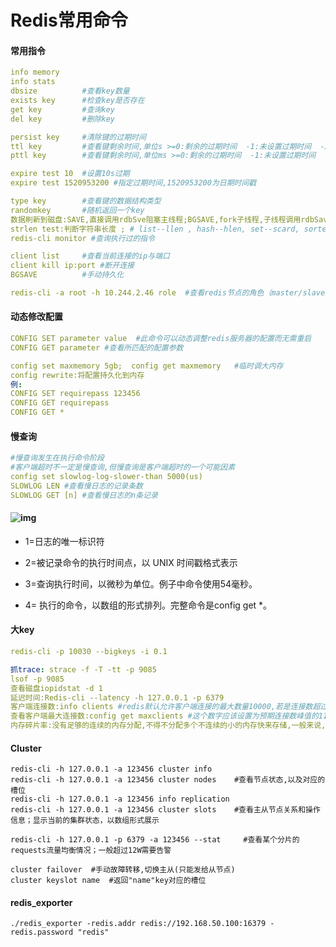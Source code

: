 # Redis常用命令

#### 常用指令

```yaml
info memory
info stats
dbsize        	#查看key数量
exists key    	#检查key是否存在
get key	      	#查询key
del key 	 	#删除key

persist key   	#清除键的过期时间
ttl key			#查看键剩余时间,单位s >=0:剩余的过期时间  -1:未设置过期时间  -2:键不存在
pttl key		#查看键剩余时间,单位ms >=0:剩余的过期时间  -1:未设置过期时间  -2:键不存在

expire test 10	#设置10s过期
expire test 1520953200 #指定过期时间,1520953200为日期时间戳

type key		#查看键的数据结构类型
randomkey 		#随机返回一个key
数据刷新到磁盘:SAVE,直接调用rdbSve阻塞主线程;BGSAVE,fork子线程,子线程调用rdbSave
strlen test:判断字符串长度 ; # list--llen , hash--hlen, set--scard, sorted set--zcard;
redis-cli monitor #查询执行过的指令

client list 	#查看当前连接的ip与端口
client kill ip:port #断开连接
BGSAVE 			#手动持久化

redis-cli -a root -h 10.244.2.46 role  #查看redis节点的角色（master/slave）
```

#### 动态修改配置

```yaml
CONFIG SET parameter value  #此命令可以动态调整redis服务器的配置而无需重启
CONFIG GET parameter #查看所匹配的配置参数

config set maxmemory 5gb;  config get maxmemory   #临时调大内存
config rewrite:将配置持久化到内存
例:
CONFIG SET requirepass 123456
CONFIG GET requirepass
CONFIG GET *
```

#### 慢查询

```yaml
#慢查询发生在执行命令阶段
#客户端超时不一定是慢查询,但慢查询是客户端超时的一个可能因素
config set slowlog-log-slower-than 5000(us)
SLOWLOG LEN #查看慢日志的记录条数
SLOWLOG GET [n] #查看慢日志的n条记录
```

#### ![img](https://cdn.nlark.com/yuque/0/2021/png/21484941/1627006128164-42040856-f3cf-40ce-9834-dda5658950c3.png)

- 1=日志的唯一标识符
- 2=被记录命令的执行时间点，以 UNIX 时间戳格式表示

- 3=查询执行时间，以微秒为单位。例子中命令使用54毫秒。
- 4= 执行的命令，以数组的形式排列。完整命令是config get *。

#### 大key

```yaml
redis-cli -p 10030 --bigkeys -i 0.1
```



```yaml
抓trace: strace -f -T -tt -p 9085
lsof -p 9085
查看磁盘iopidstat -d 1
延迟时间:Redis-cli --latency -h 127.0.0.1 -p 6379
客户端连接数:info clients #redis默认允许客户端连接的最大数量10000,若是连接数超过5000,可能会影响性能
查看客户端最大连接数:config get maxclients #这个数字应该设置为预期连接数峰值的110%到150之间，Redis会拒绝并立刻关闭新来的连接
内存碎片率:没有足够的连续的内存分配,不得不分配多个不连续的小的内存快来存储,一般来说,碎片率稍微大于1是合理的,大于1.5,就说明redis消耗了实际需要物理内存的150%,其中50%是内存碎片率;若是低于1,说明redis内存分配超出了物理内存,操作系统正在进行内存交换.内存交换会引起非常明显的响应延迟
```

#### Cluster

```plain
redis-cli -h 127.0.0.1 -a 123456 cluster info
redis-cli -h 127.0.0.1 -a 123456 cluster nodes    #查看节点状态,以及对应的槽位
redis-cli -h 127.0.0.1 -a 123456 info replication
redis-cli -h 127.0.0.1 -a 123456 cluster slots    #查看主从节点关系和操作信息；显示当前的集群状态，以数组形式展示

redis-cli -h 127.0.0.1 -p 6379 -a 123456 --stat		#查看某个分片的requests流量均衡情况；一般超过12W需要告警

cluster failover  #手动故障转移,切换主从(只能发给从节点)
cluster keyslot name  #返回"name"key对应的槽位

```

#### redis_exporter

```plain
./redis_exporter -redis.addr redis://192.168.50.100:16379 -redis.password "redis"
```

